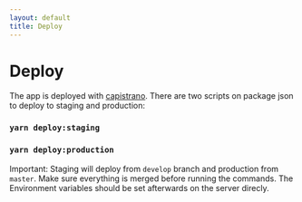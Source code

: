 ```yaml
---
layout: default
title: Deploy
---
```


# Deploy

The app is deployed with [capistrano](https://capistranorb.com/). There are two scripts on package json to deploy to staging and production:

### `yarn deploy:staging`

### `yarn deploy:production`


Important: Staging will deploy from `develop` branch and production from `master`. Make sure everything is merged before running the commands. The Environment variables should be set afterwards on the server direcly.